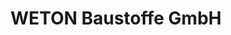 ---
title: "WETON Baustoffe GmbH"
url: /limburg-an-der-lahn/weton-baustoffe-gmbh/
shop: Baustoffe
---